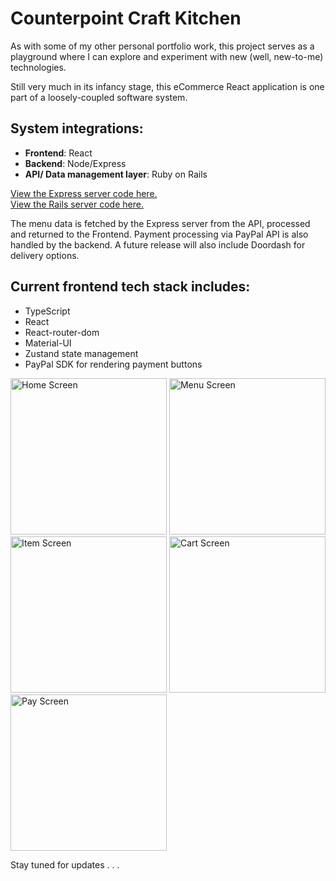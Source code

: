 # Counterpoint Craft Kitchen

As with some of my other personal portfolio work, this project serves as a playground where I can explore and experiment with new (well, new-to-me) technologies.

Still very much in its infancy stage, this eCommerce React application is one part of a loosely-coupled software system.

## System integrations:
  * **Frontend**: React
  * **Backend**: Node/Express
  * **API/ Data management layer**: Ruby on Rails

  [View the Express server code here.](https://github.com/sds-smith/ecomm_server)  
  [View the Rails server code here.](https://github.com/sds-smith/restaurant_menu_cms)

The menu data is fetched by the Express server from the API, processed and returned to the Frontend. Payment processing via PayPal API is also handled by the backend. A future release will also include Doordash for delivery options.

## Current frontend tech stack includes:
  * TypeScript
  * React
  * React-router-dom
  * Material-UI
  * Zustand state management
  * PayPal SDK for rendering payment buttons

<p style="align-items: space-evenly;">
  <img src="https://github.com/sds-smith/restaurant_menu/blob/main/public/screenshots/CB39427C-BB68-4E20-9A01-30367FA13128_1_105_c.jpeg" width="250" title="Home Screen">
  <img src="https://github.com/sds-smith/restaurant_menu/blob/main/public/screenshots/F533C407-AB63-4677-B3B4-5024B9A6224B_1_201_a.jpeg" width="250" title="Menu Screen">
  <img src="https://github.com/sds-smith/restaurant_menu/blob/main/public/screenshots/D88C0D50-288A-41CA-842B-F7134B6CFF47_1_201_a.jpeg" width="250" title="Item Screen">
  <img src="https://github.com/sds-smith/restaurant_menu/blob/main/public/screenshots/7CF445AB-1FEB-4C87-BA3F-6AD0F5465849_1_201_a.jpeg" width="250" title="Cart Screen">
  <img src="https://github.com/sds-smith/restaurant_menu/blob/main/public/screenshots/55663C0C-9B58-4D15-B9BD-3DBB159C0C96_1_201_a.jpeg" width="250" title="Pay Screen">
</p>


Stay tuned for updates . . .
